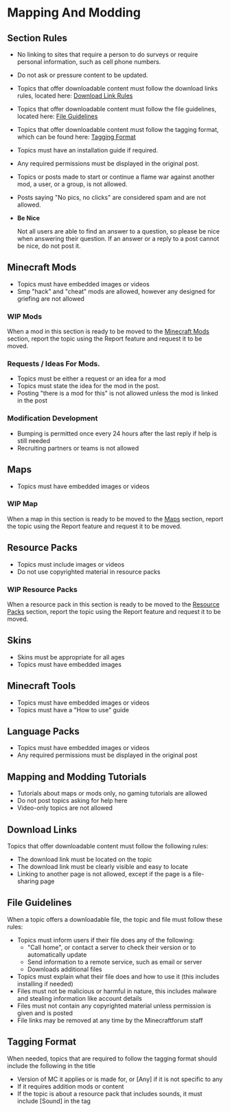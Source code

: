 # Mapping And Modding

## Section Rules

* No linking to sites that require a person to do surveys or require personal information, such as cell phone numbers.
* Do not ask or pressure content to be updated.
* Topics that offer downloadable content must follow the download links rules, located here: [Download Link Rules](#mapping-and-modding:download-links)
* Topics that offer downloadable content must follow the file guidelines, located here: [File Guidelines](#mapping-and-modding:file-guidelines) 
* Topics that offer downloadable content must follow the tagging format, which can be found here: [Tagging Format](#mapping-and-modding:tagging-format)
* Topics must have an installation guide if required.
* Any required permissions must be displayed in the original post.
* Topics or posts made to start or continue a flame war against another mod, a user, or a group, is not allowed.
* Posts saying "No pics, no clicks" are considered spam and are not allowed.
* __Be Nice__

  Not all users are able to find an answer to a question, so please be nice when answering their question. If an answer 
  or a reply to a post cannot be nice, do not post it.

## Minecraft Mods

* Topics must have embedded images or videos
* Smp "hack" and "cheat" mods are allowed, however any designed for griefing are not allowed

### WIP Mods

When a mod in this section is ready to be moved to the [Minecraft Mods](http://www.minecraftforum.net/forum/51-minecraft-mods/) section, 
report the topic using the Report feature and request it to be moved.

### Requests / Ideas For Mods.

* Topics must be either a request or an idea for a mod
* Topics must state the idea for the mod in the post.
* Posting "there is a mod for this" is not allowed unless the mod is linked in the post

### Modification Development

* Bumping is permitted once every 24 hours after the last reply if help is still needed
* Recruiting partners or teams is not allowed

## Maps

* Topics must have embedded images or videos

### WIP Map

When a map in this section is ready to be moved to the [Maps](http://www.minecraftforum.net/forum/53-maps/) section, 
report the topic using the Report feature and request it to be moved.

## Resource Packs

* Topics must include images or videos
* Do not use copyrighted material in resource packs

### WIP Resource Packs

When a resource pack in this section is ready to be moved to the [Resource Packs](http://www.minecraftforum.net/forum/41-resource-packs/) section, 
report the topic using the Report feature and request it to be moved.

## Skins

* Skins must be appropriate for all ages
* Topics must have embedded images

## Minecraft Tools

* Topics must have embedded images or videos
* Topics must have a "How to use" guide

## Language Packs

* Topics must have embedded images or videos
* Any required permissions must be displayed in the original post

## Mapping and Modding Tutorials

* Tutorials about maps or mods only, no gaming tutorials are allowed
* Do not post topics asking for help here
* Video-only topics are not allowed

## Download Links

Topics that offer downloadable content must follow the following rules:

  * The download link must be located on the topic
  * The download link must be clearly visible and easy to locate
  * Linking to another page is not allowed, except if the page is a file-sharing page
  
## File Guidelines

When a topic offers a downloadable file, the topic and file must follow these rules:

  * Topics must inform users if their file does any of the following:
    - "Call home", or contact a server to check their version or to automatically update
    - Send information to a remote service, such as email or server
    - Downloads additional files
  * Topics must explain what their file does and how to use it (this includes installing if needed)
  * Files must not be malicious or harmful in nature, this includes malware and stealing information like account details
  * Files must not contain any copyrighted material unless permission is given and is posted
  * File links may be removed at any time by the Minecraftforum staff
  
## Tagging Format

When needed, topics that are required to follow the tagging format should include the following in the title

 * Version of MC it applies or is made for, or [Any] if it is not specific to any 
 * If it requires addition mods or content
 * If the topic is about a resource pack that includes sounds, it must include [Sound] in the tag
 
